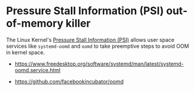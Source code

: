 # Pressure Stall Information (PSI) out-of-memory killer

The Linux Kernel's [Pressure Stall Information (PSI)](https://docs.kernel.org/accounting/psi.html)
allows user space services like `systemd-oomd` and `oomd` to take preemptive
steps to avoid OOM in kernel space.

* https://www.freedesktop.org/software/systemd/man/latest/systemd-oomd.service.html

* https://github.com/facebookincubator/oomd
